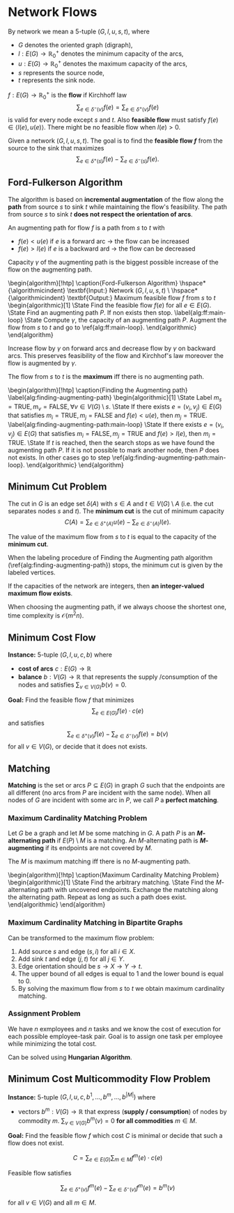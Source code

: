 # Network Flows

By network we mean a 5-tuple $(G, l, u, s, t)$, where

* $G$ denotes the oriented graph (digraph),
* $l: E(G) \rightarrow \mathbb{R}_0^+$ denotes the minimum capacity of the arcs,
* $u: E(G) \rightarrow \mathbb{R}_0^+$ denotes the maximum capacity of the arcs,
* $s$ represents the source node,
* $t$ represents the sink node.

$f: E(G) \rightarrow \mathbb{R}_0^+$ is the **flow** if Kirchhoff law
$$\sum_{e \in \delta^-(v)} f(e) = \sum_{e \in \delta^+(v)} f(e)$$
is valid for every node except $s$ and $t$. Also **feasible flow** must satisfy $f(e) \in \langle l(e), u(e) \rangle$. There might be no feasible flow when $l(e) > 0$.

Given a network $(G, l, u, s, t)$. The goal is to find the **feasible flow $f$** from the source to the sink that maximizes
$$\sum_{e \in \delta^+(s)} f(e) - \sum_{e \in \delta^-(s)} f(e).$$

## Ford-Fulkerson Algorithm

The algorithm is based on **incremental augmentation** of the flow along the **path** from source $s$ to sink $t$ while maintaining the flow's feasibility. The path from source $s$ to sink $t$ **does not respect the orientation of arcs**.

An augmenting path for flow $f$ is a path from $s$ to $t$ with

* $f(e) < u(e)$ if $e$ is a forward arc $\rightarrow$ the flow can be increased
* $f(e) > l(e)$ if $e$ is a backward ard $\rightarrow$ the flow can be decreased

Capacity $\gamma$ of the augmenting path is the biggest possible increase of the flow on the augmenting path.

\begin{algorithm}[!htp]
\caption{Ford-Fulkerson Algorithm}
\hspace*{\algorithmicindent} \textbf{Input:}  Network $(G, l, u, s, t)$ \\
\hspace*{\algorithmicindent} \textbf{Output:} Maximum feasible flow $f$ from $s$ to $t$
\begin{algorithmic}[1]
\State Find the feasible flow $f(e)$ for all $e \in E(G)$.
\State Find an augmenting path $P$. If non exists then stop. \label{alg:ff:main-loop}
\State Compute $\gamma$, the capacity of an augmenting path $P$. Augment the flow from $s$ to $t$ and go to \ref{alg:ff:main-loop}.
\end{algorithmic}
\end{algorithm}

Increase flow by $\gamma$ on forward arcs and decrease flow by $\gamma$ on backward arcs. This preserves feasibility of the flow and Kirchhof's law moreover the flow is augmented by $\gamma$.

The flow from $s$ to $t$ is the **maximum** iff there is no augmenting path.

\begin{algorithm}[!htp]
\caption{Finding the Augmenting path}
\label{alg:finding-augmenting-path}
\begin{algorithmic}[1]
\State Label $m_s = \text{TRUE}, m_v = \text{FALSE}, \forall v \in V(G) \setminus s$.
\State If there exists $e = (v_i, v_j) \in E(G)$ that satisfies $m_i = \text{TRUE}, m_j = \text{FALSE}$ and $f(e) < u(e)$, then $m_j = \text{TRUE}$. \label{alg:finding-augmenting-path:main-loop}
\State If there exists $e = (v_i, v_j) \in E(G)$ that satisfies $m_i = \text{FALSE}, m_j = \text{TRUE}$ and $f(e) > l(e)$, then $m_i = \text{TRUE}$.
\State If $t$ is reached, then the search stops as we have found the augmenting path $P$. If it is not possible to mark another node, then $P$ does not exists. In other cases go to step \ref{alg:finding-augmenting-path:main-loop}.
\end{algorithmic}
\end{algorithm}

## Minimum Cut Problem

The cut in $G$ is an edge set $\delta(A)$ with $s \in A$ and $t \in V(G) \setminus A$ (i.e. the cut separates nodes $s$ and $t$). The **minimum cut** is the cut of minimum capacity
$$C(A) = \sum_{e \in \delta^+(A)} u(e) - \sum_{e \in \delta^-(A)} l(e).$$

The value of the maximum flow from $s$ to $t$ is equal to the capacity of the **minimum cut**.

When the labeling procedure of Finding the Augmenting path algorithm (\ref{alg:finding-augmenting-path}) stops, the minimum cut is given by the labeled vertices.

If the capacities of the network are integers, then **an integer-valued maximum flow exists**.

When choosing the augmenting path, if we always choose the shortest one, time complexity is $\mathcal{O}(m^2n)$.

## Minimum Cost Flow

**Instance:** 5-tuple $(G, l, u, c, b)$ where

* **cost of arcs** $c: E(G) \rightarrow \mathbb{R}$
* **balance** $b: V(G) \rightarrow \mathbb{R}$ that represents the supply /consumption of the nodes and satisfies $\sum_{v \in V(G)} b(v) = 0$.

**Goal:** Find the feasible flow $f$ that minimizes
$$\sum_{e \in E(G)} f(e) \cdot c(e)$$
and satisfies
$$\sum_{e \in \delta^+(v)} f(e) - \sum_{e \in \delta^-(v)} f(e) = b(v)$$
for all $v \in V(G)$, or decide that it does not exists.

## Matching

**Matching** is the set or arcs $P \subseteq E(G)$ in graph $G$ such that the endpoints are all different (no arcs from $P$ are incident with the same node). When all nodes of $G$ are incident with some arc in $P$, we call $P$ a **perfect matching**.

### Maximum Cardinality Matching Problem

Let $G$ be a graph and let $M$ be some matching in $G$. A path $P$ is an **$M$-alternating path** if $E(P) \setminus M$ is a matching. An $M$-alternating path is **$M$-augmenting** if its endpoints are not covered by $M$.

The $M$ is maximum matching iff there is no $M$-augmenting path.

\begin{algorithm}[!htp]
\caption{Maximum Cardinality Matching Problem}
\begin{algorithmic}[1]
\State Find the arbitrary matching.
\State Find the $M$-alternating path with uncovered endpoints. Exchange the matching along the alternating path. Repeat as long as such a path does exist.
\end{algorithmic}
\end{algorithm}

### Maximum Cardinality Matching in Bipartite Graphs

Can be transformed to the maximum flow problem:

1. Add source $s$ and edge $(s, i)$ for all $i \in X$.
2. Add sink $t$ and edge $(j, t)$ for all $j \in Y$.
3. Edge orientation should be $s \rightarrow X \rightarrow Y \rightarrow t$.
4. The upper bound of all edges is equal to 1 and the lower bound is equal to 0.
5. By solving the maximum flow from $s$ to $t$ we obtain maximum cardinality matching.

### Assignment Problem

We have $n$ exmployees and $n$ tasks and we know the cost of execution for each possible employee-task pair. Goal is to assign one task per employee while minimizing the total cost.

Can be solved using **Hungarian Algorithm**.

## Minimum Cost Multicommodity Flow Problem

**Instance:** 5-tuple $(G, l, u, c, b^1, \dots, b^m, \dots, b^{|M|})$ where

* vectors $b^m: V(G) \rightarrow \mathbb{R}$ that express (**supply / consumption**) of nodes by commodity $m$. $\sum_{v \in V(G)} b^m(v) = 0$ **for all commodities** $m \in M$.

**Goal:** Find the feasible flow $f$ which cost $C$ is minimal or decide that such a flow does not exist.

$$C = \sum_{e \in E(G)} \sum_{m \in M} f^m(e) \cdot c(e)$$

Feasible flow satisfies

$$\sum_{e \in \delta^+(v)} f^m(e) - \sum_{e \in \delta^-(v)} f^m(e) = b^m(v)$$

for all $v \in V(G)$ and all $m \in M$.
